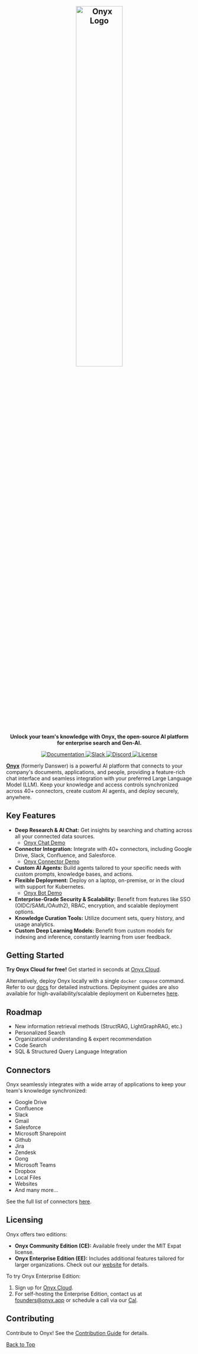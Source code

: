 <!-- ONYX_METADATA={"link": "https://github.com/onyx-dot-app/onyx/blob/main/README.md"} -->

<a name="readme-top"></a>

<h2 align="center">
<a href="https://www.onyx.app/"> <img width="50%" src="https://github.com/onyx-dot-app/onyx/blob/logo/OnyxLogoCropped.jpg?raw=true" alt="Onyx Logo"/></a>
</h2>

<p align="center">
  <b>Unlock your team's knowledge with Onyx, the open-source AI platform for enterprise search and Gen-AI.</b>
</p>

<p align="center">
<a href="https://docs.onyx.app/" target="_blank">
    <img src="https://img.shields.io/badge/docs-view-blue" alt="Documentation">
</a>
<a href="https://join.slack.com/t/onyx-dot-app/shared_invite/zt-34lu4m7xg-TsKGO6h8PDvR5W27zTdyhA" target="_blank">
    <img src="https://img.shields.io/badge/slack-join-blue.svg?logo=slack" alt="Slack">
</a>
<a href="https://discord.gg/TDJ59cGV2X" target="_blank">
    <img src="https://img.shields.io/badge/discord-join-blue.svg?logo=discord&logoColor=white" alt="Discord">
</a>
<a href="https://github.com/onyx-dot-app/onyx/blob/main/README.md" target="_blank">
    <img src="https://img.shields.io/static/v1?label=license&message=MIT&color=blue" alt="License">
</a>
</p>

**[Onyx](https://www.onyx.app/)** (formerly Danswer) is a powerful AI platform that connects to your company's documents, applications, and people, providing a feature-rich chat interface and seamless integration with your preferred Large Language Model (LLM).  Keep your knowledge and access controls synchronized across 40+ connectors, create custom AI agents, and deploy securely, anywhere.

## Key Features

*   **Deep Research & AI Chat:** Get insights by searching and chatting across all your connected data sources.
    *   [Onyx Chat Demo](https://github.com/onyx-dot-app/onyx/releases/download/v0.21.1/OnyxChatSilentDemo.gif)
*   **Connector Integration:**  Integrate with 40+ connectors, including Google Drive, Slack, Confluence, and Salesforce.
    *   [Onyx Connector Demo](https://github.com/onyx-dot-app/onyx/releases/download/v0.21.1/OnyxConnectorSilentDemo.gif)
*   **Custom AI Agents:** Build agents tailored to your specific needs with custom prompts, knowledge bases, and actions.
*   **Flexible Deployment:** Deploy on a laptop, on-premise, or in the cloud with support for Kubernetes.
    *   [Onyx Bot Demo](https://github.com/onyx-dot-app/onyx/releases/download/v0.21.1/OnyxBot.png)
*   **Enterprise-Grade Security & Scalability:**  Benefit from features like SSO (OIDC/SAML/OAuth2), RBAC, encryption, and scalable deployment options.
*   **Knowledge Curation Tools:** Utilize document sets, query history, and usage analytics.
*   **Custom Deep Learning Models:** Benefit from custom models for indexing and inference, constantly learning from user feedback.

## Getting Started

**Try Onyx Cloud for free!** Get started in seconds at [Onyx Cloud](https://cloud.onyx.app/signup).

Alternatively, deploy Onyx locally with a single `docker compose` command.  Refer to our [docs](https://docs.onyx.app/quickstart) for detailed instructions.  Deployment guides are also available for high-availability/scalable deployment on Kubernetes [here](https://github.com/onyx-dot-app/onyx/tree/main/deployment).

## Roadmap

*   New information retrieval methods (StructRAG, LightGraphRAG, etc.)
*   Personalized Search
*   Organizational understanding & expert recommendation
*   Code Search
*   SQL & Structured Query Language Integration

## Connectors

Onyx seamlessly integrates with a wide array of applications to keep your team's knowledge synchronized:

*   Google Drive
*   Confluence
*   Slack
*   Gmail
*   Salesforce
*   Microsoft Sharepoint
*   Github
*   Jira
*   Zendesk
*   Gong
*   Microsoft Teams
*   Dropbox
*   Local Files
*   Websites
*   And many more...

See the full list of connectors [here](https://docs.onyx.app/connectors).

## Licensing

Onyx offers two editions:

*   **Onyx Community Edition (CE):** Available freely under the MIT Expat license.
*   **Onyx Enterprise Edition (EE):** Includes additional features tailored for larger organizations. Check out our [website](https://www.onyx.app/pricing) for details.

To try Onyx Enterprise Edition:

1.  Sign up for [Onyx Cloud](https://cloud.onyx.app/signup).
2.  For self-hosting the Enterprise Edition, contact us at [founders@onyx.app](mailto:founders@onyx.app) or schedule a call via our [Cal](https://cal.com/team/onyx/founders).

## Contributing

Contribute to Onyx!  See the [Contribution Guide](CONTRIBUTING.md) for details.

[Back to Top](#readme-top)
